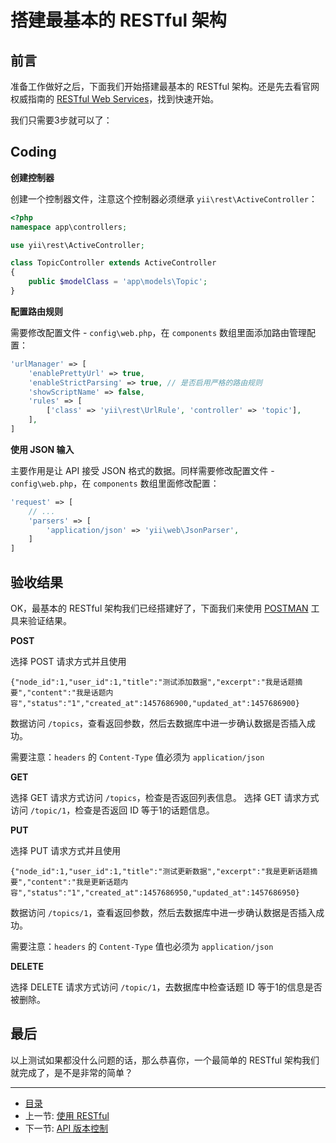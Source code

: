 # 搭建最基本的 RESTful 架构

## 前言

准备工作做好之后，下面我们开始搭建最基本的 RESTful 架构。还是先去看官网权威指南的 [RESTful Web Services](http://www.yiiframework.com/doc-2.0/guide-rest-quick-start.html)，找到快速开始。

我们只需要3步就可以了：

## Coding

**创建控制器**

创建一个控制器文件，注意这个控制器必须继承 `yii\rest\ActiveController`：

```php
<?php
namespace app\controllers;

use yii\rest\ActiveController;

class TopicController extends ActiveController
{
    public $modelClass = 'app\models\Topic';
}
```

**配置路由规则**

需要修改配置文件 - `config\web.php`，在 `components` 数组里面添加路由管理配置：

```php
'urlManager' => [
    'enablePrettyUrl' => true,
    'enableStrictParsing' => true, // 是否启用严格的路由规则
    'showScriptName' => false,
    'rules' => [
        ['class' => 'yii\rest\UrlRule', 'controller' => 'topic'],
    ],
]
```

**使用 JSON 输入**

主要作用是让 API 接受 JSON 格式的数据。同样需要修改配置文件 - `config\web.php`，在 `components` 数组里面修改配置：

```php
'request' => [
    // ...
    'parsers' => [
        'application/json' => 'yii\web\JsonParser',
    ]
]
```

## 验收结果

OK，最基本的 RESTful 架构我们已经搭建好了，下面我们来使用 [POSTMAN](https://www.getpostman.com/) 工具来验证结果。


**POST**

选择 POST 请求方式并且使用
```
{"node_id":1,"user_id":1,"title":"测试添加数据","excerpt":"我是话题摘要","content":"我是话题内容","status":"1","created_at":1457686900,"updated_at":1457686900}
```
数据访问 `/topics`，查看返回参数，然后去数据库中进一步确认数据是否插入成功。

需要注意：`headers` 的 `Content-Type` 值必须为 `application/json`

**GET**

选择 GET 请求方式访问 `/topics`，检查是否返回列表信息。
选择 GET 请求方式访问 `/topic/1`，检查是否返回 ID 等于1的话题信息。

**PUT**

选择 PUT 请求方式并且使用
```
{"node_id":1,"user_id":1,"title":"测试更新数据","excerpt":"我是更新话题摘要","content":"我是更新话题内容","status":"1","created_at":1457686950,"updated_at":1457686950}
```
数据访问 `/topics/1`，查看返回参数，然后去数据库中进一步确认数据是否插入成功。

需要注意：`headers` 的 `Content-Type` 值也必须为 `application/json`

**DELETE**

选择 DELETE 请求方式访问 `/topic/1`，去数据库中检查话题 ID 等于1的信息是否被删除。

## 最后

以上测试如果都没什么问题的话，那么恭喜你，一个最简单的 RESTful 架构我们就完成了，是不是非常的简单？

-----------------

- [目录](/SUMMARY.md)
- 上一节: [使用 RESTful](book/02/2.0.md)
- 下一节: [API 版本控制](/book/02/2.2.md)